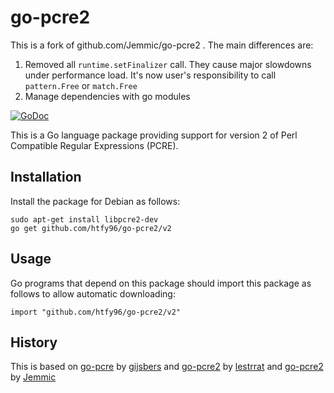 # go-pcre2

This is a fork of github.com/Jemmic/go-pcre2 . The main differences are:

1. Removed all `runtime.setFinalizer` call. They cause major slowdowns under performance load. It's now user's responsibility to call `pattern.Free` or `match.Free`
2. Manage dependencies with go modules

[![GoDoc](https://godoc.org/github.com/htfy96/go-pcre2?status.svg)](https://godoc.org/github.com/htfy96/go-pcre2)

This is a Go language package providing support for version 2 of
Perl Compatible Regular Expressions (PCRE).

## Installation

Install the package for Debian as follows:

    sudo apt-get install libpcre2-dev
    go get github.com/htfy96/go-pcre2/v2

## Usage

Go programs that depend on this package should import
this package as follows to allow automatic downloading:

    import "github.com/htfy96/go-pcre2/v2"

## History

This is based on
[go-pcre](https://github.com/gijsbers/go-pcre) by [gijsbers](https://github.com/gijsbers)
and [go-pcre2](https://github.com/lestrrat/go-pcre2) by [lestrrat](https://github.com/lestrrat)
and [go-pcre2](github.com/Jemmic/go-pcre2) by [Jemmic](github.com/Jemmic)
